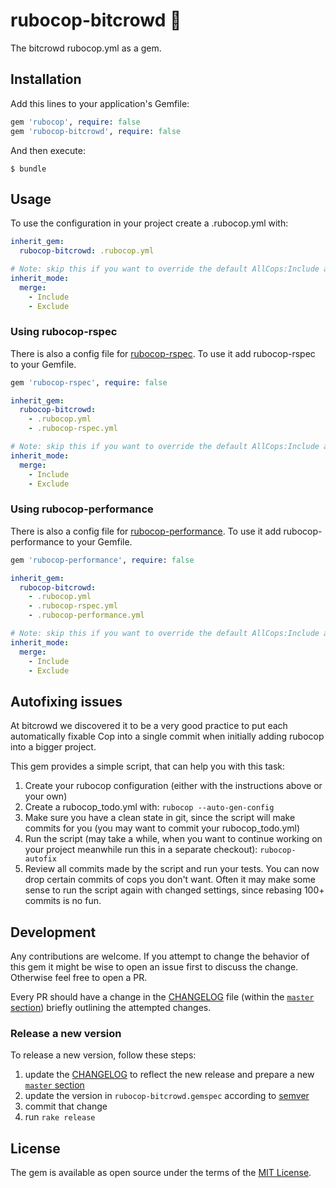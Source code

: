 # rubocop-bitcrowd 🚓

The bitcrowd rubocop.yml as a gem.

## Installation

Add this lines to your application's Gemfile:

```ruby
gem 'rubocop', require: false
gem 'rubocop-bitcrowd', require: false
```

And then execute:

    $ bundle

## Usage

To use the configuration in your project create a .rubocop.yml with:

```yml
inherit_gem:
  rubocop-bitcrowd: .rubocop.yml

# Note: skip this if you want to override the default AllCops:Include and AllCops:Exclude list
inherit_mode:
  merge:
    - Include
    - Exclude
```

### Using rubocop-rspec

There is also a config file for [rubocop-rspec](https://github.com/rubocop-hq/rubocop-rspec). To use it add rubocop-rspec to your Gemfile.

```ruby
gem 'rubocop-rspec', require: false
```

```yml
inherit_gem:
  rubocop-bitcrowd:
    - .rubocop.yml
    - .rubocop-rspec.yml

# Note: skip this if you want to override the default AllCops:Include and AllCops:Exclude list
inherit_mode:
  merge:
    - Include
    - Exclude
```

### Using rubocop-performance

There is also a config file for [rubocop-performance](https://github.com/rubocop-hq/rubocop-performance). To use it add rubocop-performance to your Gemfile.

```ruby
gem 'rubocop-performance', require: false
```

```yml
inherit_gem:
  rubocop-bitcrowd:
    - .rubocop.yml
    - .rubocop-rspec.yml
    - .rubocop-performance.yml

# Note: skip this if you want to override the default AllCops:Include and AllCops:Exclude list
inherit_mode:
  merge:
    - Include
    - Exclude
```

## Autofixing issues

At bitcrowd we discovered it to be a very good practice to put each automatically fixable Cop into a single commit when initially adding rubocop into a bigger project.

This gem provides a simple script, that can help you with this task:

1. Create your rubocop configuration (either with the instructions above or your own)
2. Create a rubocop_todo.yml with: `rubocop --auto-gen-config`
3. Make sure you have a clean state in git, since the script will make commits for you (you may want to commit your rubocop_todo.yml)
4. Run the script (may take a while, when you want to continue working on your project meanwhile run this in a separate checkout): `rubocop-autofix`
5. Review all commits made by the script and run your tests. You can now drop certain commits of cops you don't want. Often it may make some sense to run the script again with changed settings, since rebasing 100+ commits is no fun.

## Development

Any contributions are welcome. If you attempt to change the behavior of this gem it might be wise to open an issue first to discuss the change. Otherwise feel free to open a PR.

Every PR should have a change in the [CHANGELOG](./CHANGELOG.md) file (within the [`master` section](./CHANGELOG.md#master)) briefly outlining the attempted changes.

### Release a new version

To release a new version, follow these steps:

1. update the [CHANGELOG](./CHANGELOG.md) to reflect the new release and prepare a new [`master` section](./CHANGELOG.md#master)
2. update the version in `rubocop-bitcrowd.gemspec` according to [semver](https://semver.org/)
3. commit that change
4. run `rake release`

## License

The gem is available as open source under the terms of the [MIT License](http://opensource.org/licenses/MIT).
